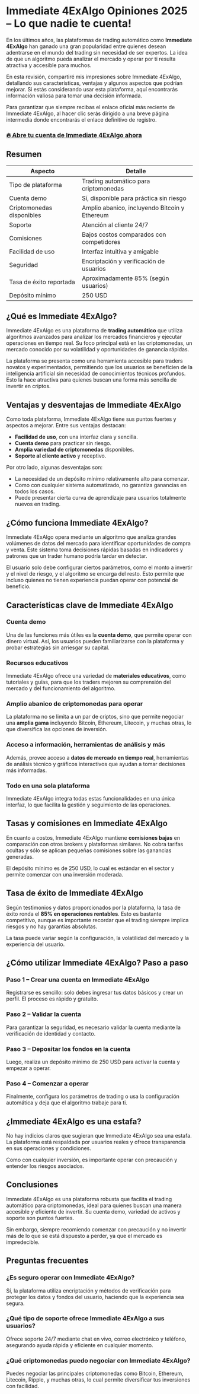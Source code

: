 # Immediate 4ExAlgo Opiniones 2025 – Lo que nadie te cuenta!
 

En los últimos años, las plataformas de trading automático como **Immediate 4ExAlgo** han ganado una gran popularidad entre quienes desean adentrarse en el mundo del trading sin necesidad de ser expertos. La idea de que un algoritmo pueda analizar el mercado y operar por ti resulta atractiva y accesible para muchos.

En esta revisión, compartiré mis impresiones sobre Immediate 4ExAlgo, detallando sus características, ventajas y algunos aspectos que podrían mejorar. Si estás considerando usar esta plataforma, aquí encontrarás información valiosa para tomar una decisión informada.

Para garantizar que siempre recibas el enlace oficial más reciente de Immediate 4ExAlgo, al hacer clic serás dirigido a una breve página intermedia donde encontrarás el enlace definitivo de registro.

### [🔥 Abre tu cuenta de Immediate 4ExAlgo ahora](https://github.com/Norma61Petty/lottie-android/blob/master/69es.md)
## Resumen

| Aspecto                    | Detalle                                  |
|---------------------------|-----------------------------------------|
| Tipo de plataforma         | Trading automático para criptomonedas   |
| Cuenta demo               | Sí, disponible para práctica sin riesgo |
| Criptomonedas disponibles  | Amplio abanico, incluyendo Bitcoin y Ethereum |
| Soporte                   | Atención al cliente 24/7                  |
| Comisiones                | Bajos costos comparados con competidores |
| Facilidad de uso          | Interfaz intuitiva y amigable             |
| Seguridad                 | Encriptación y verificación de usuarios  |
| Tasa de éxito reportada   | Aproximadamente 85% (según usuarios)     |
| Depósito mínimo           | 250 USD                                  |

## ¿Qué es Immediate 4ExAlgo?

Immediate 4ExAlgo es una plataforma de **trading automático** que utiliza algoritmos avanzados para analizar los mercados financieros y ejecutar operaciones en tiempo real. Su foco principal está en las criptomonedas, un mercado conocido por su volatilidad y oportunidades de ganancia rápidas.

La plataforma se presenta como una herramienta accesible para traders novatos y experimentados, permitiendo que los usuarios se beneficien de la inteligencia artificial sin necesidad de conocimientos técnicos profundos. Esto la hace atractiva para quienes buscan una forma más sencilla de invertir en criptos.

## Ventajas y desventajas de Immediate 4ExAlgo

Como toda plataforma, Immediate 4ExAlgo tiene sus puntos fuertes y aspectos a mejorar. Entre sus ventajas destacan:

- **Facilidad de uso**, con una interfaz clara y sencilla.
- **Cuenta demo** para practicar sin riesgo.
- **Amplia variedad de criptomonedas** disponibles.
- **Soporte al cliente activo** y receptivo.

Por otro lado, algunas desventajas son:

- La necesidad de un depósito mínimo relativamente alto para comenzar.
- Como con cualquier sistema automatizado, no garantiza ganancias en todos los casos.
- Puede presentar cierta curva de aprendizaje para usuarios totalmente nuevos en trading.

## ¿Cómo funciona Immediate 4ExAlgo?

Immediate 4ExAlgo opera mediante un algoritmo que analiza grandes volúmenes de datos del mercado para identificar oportunidades de compra y venta. Este sistema toma decisiones rápidas basadas en indicadores y patrones que un trader humano podría tardar en detectar.

El usuario solo debe configurar ciertos parámetros, como el monto a invertir y el nivel de riesgo, y el algoritmo se encarga del resto. Esto permite que incluso quienes no tienen experiencia puedan operar con potencial de beneficio.

## Características clave de Immediate 4ExAlgo

### Cuenta demo

Una de las funciones más útiles es la **cuenta demo**, que permite operar con dinero virtual. Así, los usuarios pueden familiarizarse con la plataforma y probar estrategias sin arriesgar su capital.

### Recursos educativos

Immediate 4ExAlgo ofrece una variedad de **materiales educativos**, como tutoriales y guías, para que los traders mejoren su comprensión del mercado y del funcionamiento del algoritmo.

### Amplio abanico de criptomonedas para operar

La plataforma no se limita a un par de criptos, sino que permite negociar una **amplia gama** incluyendo Bitcoin, Ethereum, Litecoin, y muchas otras, lo que diversifica las opciones de inversión.

### Acceso a información, herramientas de análisis y más

Además, provee acceso a **datos de mercado en tiempo real**, herramientas de análisis técnico y gráficos interactivos que ayudan a tomar decisiones más informadas.

### Todo en una sola plataforma

Immediate 4ExAlgo integra todas estas funcionalidades en una única interfaz, lo que facilita la gestión y seguimiento de las operaciones.

## Tasas y comisiones en Immediate 4ExAlgo

En cuanto a costos, Immediate 4ExAlgo mantiene **comisiones bajas** en comparación con otros brokers y plataformas similares. No cobra tarifas ocultas y sólo se aplican pequeñas comisiones sobre las ganancias generadas.

El depósito mínimo es de 250 USD, lo cual es estándar en el sector y permite comenzar con una inversión moderada.

## Tasa de éxito de Immediate 4ExAlgo

Según testimonios y datos proporcionados por la plataforma, la tasa de éxito ronda el **85% en operaciones rentables**. Esto es bastante competitivo, aunque es importante recordar que el trading siempre implica riesgos y no hay garantías absolutas.

La tasa puede variar según la configuración, la volatilidad del mercado y la experiencia del usuario.

## ¿Cómo utilizar Immediate 4ExAlgo? Paso a paso

### Paso 1 – Crear una cuenta en Immediate 4ExAlgo

Registrarse es sencillo: solo debes ingresar tus datos básicos y crear un perfil. El proceso es rápido y gratuito.

### Paso 2 – Validar la cuenta

Para garantizar la seguridad, es necesario validar la cuenta mediante la verificación de identidad y contacto.

### Paso 3 – Depositar los fondos en la cuenta

Luego, realiza un depósito mínimo de 250 USD para activar la cuenta y empezar a operar.

### Paso 4 – Comenzar a operar

Finalmente, configura los parámetros de trading o usa la configuración automática y deja que el algoritmo trabaje para ti.

## ¿Immediate 4ExAlgo es una estafa?

No hay indicios claros que sugieran que Immediate 4ExAlgo sea una estafa. La plataforma está respaldada por usuarios reales y ofrece transparencia en sus operaciones y condiciones.

Como con cualquier inversión, es importante operar con precaución y entender los riesgos asociados.

## Conclusiones

Immediate 4ExAlgo es una plataforma robusta que facilita el trading automático para criptomonedas, ideal para quienes buscan una manera accesible y eficiente de invertir. Su cuenta demo, variedad de activos y soporte son puntos fuertes.

Sin embargo, siempre recomiendo comenzar con precaución y no invertir más de lo que se está dispuesto a perder, ya que el mercado es impredecible.

## Preguntas frecuentes

### ¿Es seguro operar con Immediate 4ExAlgo?

Sí, la plataforma utiliza encriptación y métodos de verificación para proteger los datos y fondos del usuario, haciendo que la experiencia sea segura.

### ¿Qué tipo de soporte ofrece Immediate 4ExAlgo a sus usuarios?

Ofrece soporte 24/7 mediante chat en vivo, correo electrónico y teléfono, asegurando ayuda rápida y eficiente en cualquier momento.

### ¿Qué criptomonedas puedo negociar con Immediate 4ExAlgo?

Puedes negociar las principales criptomonedas como Bitcoin, Ethereum, Litecoin, Ripple, y muchas otras, lo cual permite diversificar tus inversiones con facilidad.